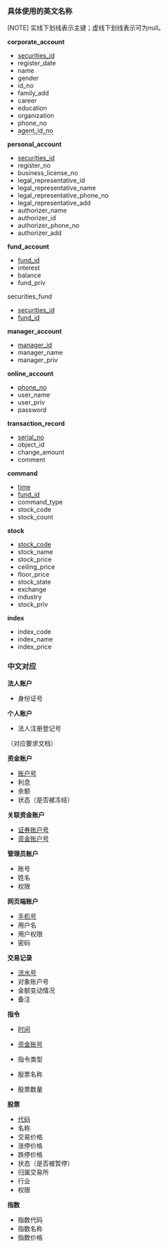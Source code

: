 ### 具体使用的英文名称

[NOTE] 实线下划线表示主键；虚线下划线表示可为null。

**corporate_account**

* <u>securities_id</u>
* register_date
* name
* gender
* id_no
* family_add
* career
* education
* organization
* phone_no
* <abbr style="border-bottom:1px dashed #000">agent_id_no</abbr>



**personal_account**

* <u>securities_id</u>
* register_no
* business_license_no
* legal_representative_id
* legal_representative_name
* legal_representative_phone_no
* legal_representative_add
* authorizer_name
* authorizer_id
* authorizer_phone_no
* authorizer_add



**fund_account**

* <u>fund_id</u>
* interest
* balance
* fund_priv



securities_fund

* <u>securities_id</u>
* <u>fund_id</u>



**manager_account**

* <u>manager_id</u>
* manager_name
* manager_priv



**online_account**

* <u>phone_no</u>
* user_name
* user_priv
* password



**transaction_record**

* <u>serial_no</u>
* object_id
* change_amount
* comment



**command**

* <u>time</u>
* <u>fund_id</u>
* command_type
* stock_code
* stock_count



**stock**

* <u>stock_code</u>
* stock_name
* stock_price
* ceiling_price
* floor_price
* stock_state
* exchange
* industry
* stock_priv

**index**
* index_code
* index_name
* index_price


### 中文对应

**法人账户**

- 身份证号

**个人账户**

- 法人注册登记号

（对应要求文档）



**资金账户**

- <u>账户号</u>
- 利息
- 余额
- 状态（是否被冻结）



**关联资金账户**

- <u>证券账户号</u>
- <u>资金账户号</u>



**管理员账户**

- 账号
- 姓名
- 权限



**网页端账户**

- <u>手机号</u>
- 用户名
- 用户权限
- 密码



**交易记录**

- <u>流水号</u>
- 对象账户号
- 金额变动情况
- 备注



**指令**

- <u>时间</u>
- <u>资金账号</u>
- 指令类型

- 股票名称
- 股票数量



**股票**

- <u>代码</u>
- 名称
- 交易价格
- 涨停价格
- 跌停价格
- 状态（是否被暂停）
- 归属交易所
- 行业
- 权限

**指数**

- 指数代码
- 指数名称
- 指数价格
















